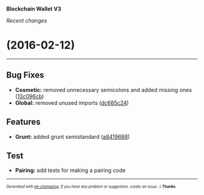 __Blockchain Wallet V3__

_Recent changes_

#   (2016-02-12)



---

## Bug Fixes

- **Cosmetic:** removed unnecessary semicolons and added missing ones
  ([13c096cb](https://github.com/blockchain/My-Wallet-V3/commit/13c096cbdd51d322ad19dc167fbc1700a7d65ae7))
- **Global:** removed unused imports
  ([dc685c24](https://github.com/blockchain/My-Wallet-V3/commit/dc685c2421e86d8fe2897b2c05cd4a6b783b788d))


## Features

- **Grunt:** added grunt semistandard
  ([a8419688](https://github.com/blockchain/My-Wallet-V3/commit/a84196885f40694c5c905a2136101f9725315818))


## Test

- **Pairing:** add tests for making a pairing code



---
<sub><sup>*Generated with [git-changelog](https://github.com/rafinskipg/git-changelog). If you have any problem or suggestion, create an issue.* :) **Thanks** </sub></sup>